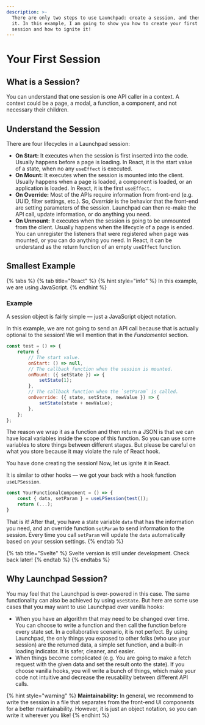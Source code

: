 ```yaml
---
description: >-
  There are only two steps to use Launchpad: create a session, and then ignite
  it. In this example, I am going to show you how to create your first Launchpad
  session and how to ignite it!
---
```


# Your First Session

## What is a Session?

You can understand that one session is one API caller in a context. A context could be a page, a modal, a function, a component, and not necessary their children.

## Understand the Session

There are four lifecycles in a Launchpad session:

* **On Start:** It executes when the session is first inserted into the code. Usually happens before a page is loading. In React, it is the start value of a state, when no any `useEffect` is executed.
* **On Mount:** It executes when the session is mounted into the client. Usually happens when a page is loaded, a component is loaded, or an application is loaded. In React, it is the first `useEffect`.
* **On Override:** Most of the APIs require information from front-end (e.g. UUID, filter settings, etc.). So, _Override_ is the behavior that the front-end are setting parameters of the session. Launchpad can then re-make the API call, update information, or do anything you need.
* **On Unmount:** It executes when the session is going to be unmounted from the client. Usually happens when the lifecycle of a page is ended. You can unregister the listeners that were registered when page was mounted, or you can do anything you need. In React, it can be understand as the return function of an empty `useEffect` function.

## Smallest Example

{% tabs %}
{% tab title="React" %}
{% hint style="info" %}
In this example, we are using JavaScript.
{% endhint %}

### Example

A session object is fairly simple –– just a JavaScript object notation.

In this example, we are not going to send an API call because that is actually optional to the session! We will mention that in the _Fundamental_ section.

```javascript
const test = () => {
    return {
        // The start value.
        onStart: () => null,
        // The callback function when the session is mounted.
        onMount: ({ setState }) => {
            setState(1);
        },
        // The callback function when the `setParam` is called.
        onOverride: ({ state, setState, newValue }) => {
            setState(state + newValue);
        },
    };
};
```

The reason we wrap it as a function and then return a JSON is that we can have local variables inside the scope of this function. So you can use some variables to store things between different stages. But please be careful on what you store because it may violate the rule of React hook.

You have done creating the session! Now, let us ignite it in React.

It is similar to other hooks –– we got your back with a hook function `useLPSession`.

```javascript
const YourFunctionalComponent = () => {
    const { data, setParam } = useLPSession(test());
    return (...);
}
```

That is it! After that, you have a state variable `data` that has the information you need, and an override function `setParam` to send information to the session. Every time you call `setParam` will update the `data` automatically based on your session settings.
{% endtab %}

{% tab title="Svelte" %}
Svelte version is still under development. Check back later!
{% endtab %}
{% endtabs %}

## Why Launchpad Session?

You may feel that the Launchpad is over-powered in this case. The same functionality can also be achieved by using `useState`. But here are some use cases that you may want to use Launchpad over vanilla hooks:

* When you have an algorithm that may need to be changed over time. You can choose to write a function and then call the function before every state set. In a collaborative scenario, it is not perfect. By using Launchpad, the only things you exposed to other folks (who use your session) are the returned data, a simple set function, and a built-in loading indicator. It is safer, cleaner, and easier.
* When things become complicated (e.g. You are going to make a fetch request with the given data and set the result onto the state). If you choose vanilla hooks, you will write a bunch of things, which make your code not intuitive and decrease the reusability between different API calls.

{% hint style="warning" %}
**Maintainability:** In general, we recommend to write the session in a file that separates from the front-end UI components for a better maintainability. However, it is just an object notation, so you can write it wherever you like!
{% endhint %}

